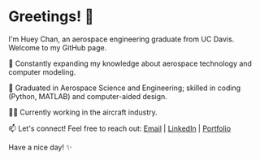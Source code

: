 # Greetings! 👋

I'm Huey Chan, an aerospace engineering graduate from UC Davis. Welcome to my GitHub page.

📖 Constantly expanding my knowledge about aerospace technology and computer modeling.

🌱 Graduated in Aerospace Science and Engineering; skilled in coding (Python, MATLAB) and computer-aided design.

👨‍🔬 Currently working in the aircraft industry.

📫 Let's connect! Feel free to reach out: [Email](mailto:huey@hchanengineer.com) | [LinkedIn](https://www.linkedin.com/in/hueypchan) | [Portfolio](https://hchanengineer.com/)

Have a nice day! ✨
